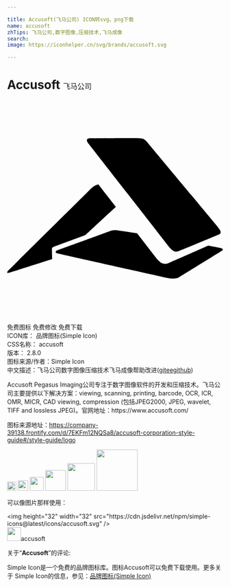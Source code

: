 ```yaml
---

title: Accusoft(飞马公司) ICON转svg、png下载
name: accusoft
zhTips: 飞马公司,数字图像,压缩技术,飞马成像
search: 
image: https://iconhelper.cn/svg/brands/accusoft.svg

---
```


# Accusoft  <small style="font-size: 60%;font-weight: 100">飞马公司</small>

<div id="svg" class="svg-wrap">
<svg role="img" viewBox="0 0 24 24" xmlns="http://www.w3.org/2000/svg"><title>Accusoft icon</title><path d="M18.078,16.345c-0.209-0.261-8.709-11.13-9.005-11.496 c-0.279-0.366-0.209-0.47-0.157-0.523c0.105-0.122,0.261-0.105,0.871-0.105c0.366,0,3.989-0.017,4.372-0.017 c0.784,0,0.906,0.07,0.993,0.087c0.087,0.035,0.296,0.209,0.453,0.383c0.087,0.105,7.699,9.214,7.768,9.301 c0.087,0.105,0.209,0.279,0.314,0.435c0.087,0.157,0.105,0.366-0.035,0.453c-0.087,0.052-4.302,1.794-4.424,1.829 c-0.122,0.052-0.348,0.139-0.523,0.105C18.618,16.798,18.357,16.676,18.078,16.345 M22.38,16.136l0.314,0.052 c0,0,1.01,0.192,1.115,0.226C23.913,16.432,24,16.519,24,16.554c0,0.087-0.052,0.122-0.139,0.174 c-0.07,0.052-4.633,2.856-4.72,2.909c-0.087,0.052-0.192,0.105-0.435,0.139c-0.453,0.087-1.306-0.157-1.585-0.209 c-0.261-0.052-11.461-2.543-11.548-2.578c-0.105-0.035-0.174-0.035-0.174-0.139c-0.017-0.157,0.226-0.209,0.418-0.279 c0.192-0.07,5.452-1.968,5.643-2.055c0.192-0.087,0.418-0.105,0.54-0.105s0.853,0.105,1.184,0.157s1.271,0.192,1.271,0.192 l2.142,2.769c0.366,0.435,0.61,0.61,0.923,0.627c0.157,0.017,0.331-0.035,0.453-0.087C18.061,18.035,22.38,16.136,22.38,16.136 M10.153,9.343c0,0,1.846,2.369,1.864,2.386c0.017,0.035,0.035,0.07,0.07,0.087v0.035c-0.07,0.052-3.362,3.1-3.379,3.118 l-3.466,1.271c0,0-0.105,0.035-0.157,0.07c-0.052,0.035-0.122,0.105-0.105,0.261c0,0.052,0.017,0.853,0.035,1.045 c-0.017,0.017,0,0-0.017,0.017c0,0-4.267,1.359-4.302,1.359c-0.209,0.07-0.61,0.209-0.662,0.174 c-0.087-0.07,0.017-0.174,0.07-0.244c0.052-0.07,8.796-8.674,9.127-9.022C9.7,9.395,10.153,9.343,10.153,9.343"/></svg>
</div>
<detail full-name='accusoft'></detail>

<div class="detail-page">
<p>
<span><span class="badge-success badge">免费图标</span> <span class="badge-success badge">免费修改</span>  <span class="badge-success badge">免费下载</span> </span>
<br/>
<span>
ICON库：
<span class="badge-secondary badge">品牌图标(Simple Icon)</span> 
</span>
<br/>
<span>
CSS名称：
<span class="badge-secondary badge">accusoft</span> 
</span>

<br/>
<span>
版本：
<span class="badge-secondary badge">2.8.0</span> 
</span>
<br/>
<span>图标来源/作者：<span class="badge-light badge">Simple Icon</span></span> 
<br/>
<span class="zh-detail">中文描述：<span class="badge-primary badge">飞马公司</span><span class="badge-primary badge">数字图像</span><span class="badge-primary badge">压缩技术</span><span class="badge-primary badge">飞马成像</span><span class="help-link"><span>帮助改进</span>(<a href="https://gitee.com/liuwave/icon-helper/edit/master/json/brands/accusoft.json" target="_blank" rel="noopener noreferrer">gitee</a><a href="https://github.com/liuwave/icon-helper/edit/master/json/brands/accusoft.json" target="_blank" rel="noopener noreferrer">github</a></span>)</span><br/>
</p>
</div><div class="description description alert alert-light"><p>Accusoft Pegasus Imaging公司专注于数字图像软件的开发和压缩技术。飞马公司主要提供以下解决方案：viewing, scanning, printing, barcode, OCR, ICR, OMR, MICR, CAD viewing, compression (包括JPEG2000, JPEG, wavelet, TIFF and lossless JPEG)。官网地址：https://www.accusoft.com/</p><p>图标来源地址：<a href="https://company-39138.frontify.com/d/7EKFm12NQSa8/accusoft-corporation-style-guide#/style-guide/logo" target="_blank" rel="noopener noreferrer">https://company-39138.frontify.com/d/7EKFm12NQSa8/accusoft-corporation-style-guide#/style-guide/logo</a></p></div>
<div class="alert alert-dark">
<img height="21" width="21" src="https://cdn.jsdelivr.net/npm/simple-icons@latest/icons/accusoft.svg" />
<img height="24" width="24" src="https://cdn.jsdelivr.net/npm/simple-icons@latest/icons/accusoft.svg" />
<img height="32" width="32" src="https://cdn.jsdelivr.net/npm/simple-icons@latest/icons/accusoft.svg" />
<img height="48" width="48" src="https://cdn.jsdelivr.net/npm/simple-icons@latest/icons/accusoft.svg" />
<img height="64" width="64" src="https://cdn.jsdelivr.net/npm/simple-icons@latest/icons/accusoft.svg" />
<img height="96" width="96" src="https://cdn.jsdelivr.net/npm/simple-icons@latest/icons/accusoft.svg" />

</div>
<div>
  <p>可以像图片那样使用：    
  </p>
  <div class="alert alert-primary" style="font-size: 14px">
    &lt;img height="32" width="32" src="https://cdn.jsdelivr.net/npm/simple-icons@latest/icons/accusoft.svg" /&gt;
    <copy-btn content='<img height="32" width="32" src="https://cdn.jsdelivr.net/npm/simple-icons@latest/icons/accusoft.svg" />'></copy-btn>
  </div>
  <div class="alert alert-secondary">
    <img height="32" width="32" src="https://cdn.jsdelivr.net/npm/simple-icons@latest/icons/accusoft.svg" />accusoft
    <copy-btn content="accusoft" btn-title="复制图标名称"></copy-btn>
  </div>
</div>
<div class="icon-detail__container">
<p>关于“<b>Accusoft</b>”的评论:</p>
</div>
<Vssue title="关于“Accusoft”的评论" />
<div><p>Simple Icon是一个免费的品牌图标库。图标Accusoft可以免费下载使用。更多关于  Simple Icon的信息，参见：<a target="_blank" href="https://iconhelper.cn/brands.html">品牌图标(Simple Icon)</a>
</p></div>
